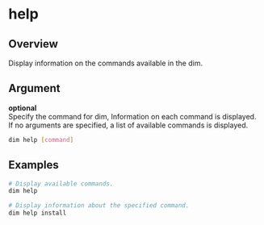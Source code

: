 # help

## Overview

Display information on the commands available in the dim.

## Argument

**optional**\
Specify the command for dim, Information on each command is displayed.\
If no arguments are specified, a list of available commands is displayed.

```bash
dim help [command]
```

## Examples

```bash
# Display available commands.
dim help

# Display information about the specified command.
dim help install
```
